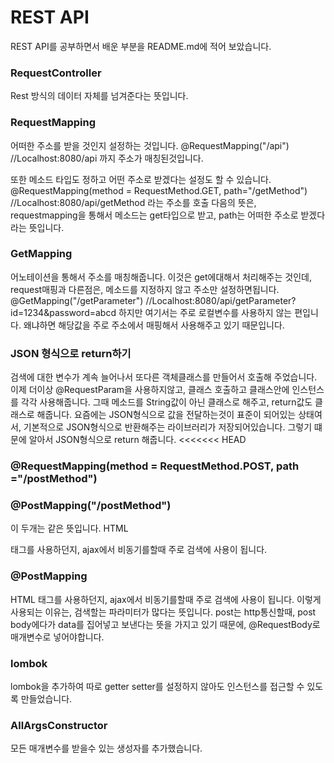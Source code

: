 # REST API
REST API를 공부하면서 배운 부분을 README.md에 적어 보았습니다.


### RequestController
Rest 방식의 데이터 자체를 넘겨준다는 뜻입니다.



### RequestMapping
어떠한 주소를 받을 것인지 설정하는 것입니다.
@RequestMapping("/api") //Localhost:8080/api 까지 주소가 매칭된것입니다.

또한 메소드 타입도 정하고 어떤 주소로 받겠다는 설정도 할 수 있습니다.
@RequestMapping(method = RequestMethod.GET, path="/getMethod") //Localhost:8080/api/getMethod 라는 주소를 호출
다음의 뜻은, requestmapping을 통해서 메소드는 get타입으로 받고, path는 어떠한 주소로 받겠다라는 뜻입니다.



### GetMapping
어노테이션을 통해서 주소를 매칭해줍니다.
이것은 get에대해서 처리해주는 것인데, request매핑과 다른점은, 메소드를 지정하지 않고 주소만 설정하면됩니다.
@GetMapping("/getParameter") //Localhost:8080/api/getParameter?id=1234&password=abcd
하지만 여기서는 주로 로컬변수를 사용하지 않는 편입니다. 왜냐하면 해당값을 주로 주소에서 매핑해서 사용해주고 있기 때문입니다.



### JSON 형식으로 return하기
검색에 대한 변수가 계속 늘어나서 또다른 객체클래스를 만들어서 호출해 주었습니다.
이제 더이상 @RequestParam을 사용하지않고, 클래스 호출하고 클래스안에 인스턴스를 각각 사용해줍니다.
그때 메소드를 String값이 아닌 클래스로 해주고, return값도 클래스로 해줍니다.
요즘에는 JSON형식으로 값을 전달하는것이 표준이 되어있는 상태여서, 기본적으로 JSON형식으로 반환해주는 라이브러리가 저장되어있습니다. 그렇기 떄문에 알아서 JSON형식으로 return 해줍니다.
<<<<<<< HEAD


### @RequestMapping(method = RequestMethod.POST, path ="/postMethod")
### @PostMapping("/postMethod")
이 두개는 같은 뜻입니다.
HTML <Form>태그를 사용하던지, ajax에서 비동기를할때 주로 검색에 사용이 됩니다.



### @PostMapping
HTML <Form>태그를 사용하던지, ajax에서 비동기를할때 주로 검색에 사용이 됩니다.
이렇게 사용되는 이유는, 검색할는 파라미터가 많다는 뜻입니다.
post는 http통신할때, post body에다가 data를 집어넣고 보낸다는 뜻을 가지고 있기 때문에, @RequestBody로 매개변수로 넣어야합니다.



### lombok
lombok을 추가하여 따로 getter setter를 설정하지 않아도 인스턴스를 접근할 수 있도록 만들었습니다.


### AllArgsConstructor
모든 매개변수를 받을수 있는 생성자를 추가했습니다.